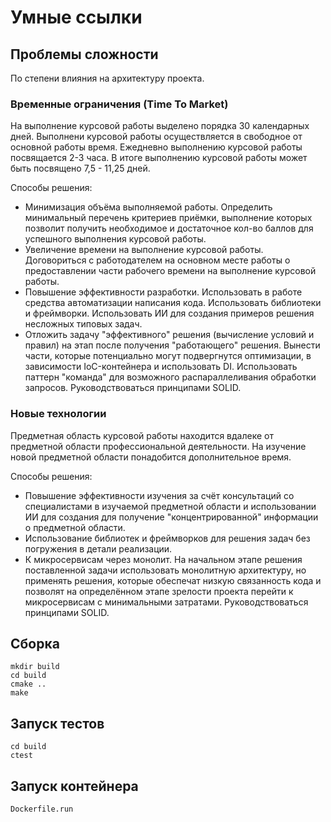 # Умные ссылки
## Проблемы сложности

По степени влияния на архитектуру проекта.

### Временные ограничения (Time To Market)
На выполнение курсовой работы выделено порядка 30 календарных дней. 
Выполнени курсовой работы осуществляется в свободное от основной работы время.
Ежедневно выполнению курсовой работы посвящается 2-3 часа. В итоге выполнению
курсовой работы может быть посвящено 7,5 - 11,25 дней.

Способы решения:
- Минимизация объёма выполняемой работы. Определить минимальный перечень критериев приёмки, 
выполнение которых позволит получить необходимое и достаточное 
кол-во баллов для успешного выполнения курсовой работы.
- Увеличение времени на выполнение курсовой работы. Договориться с работодателем на основном месте работы о предоставлении
части рабочего времени на выполнение курсовой работы.
- Повышение эффективности разработки. Использовать в работе средства автоматизации 
написания кода. Использовать библиотеки и фреймворки. Использовать ИИ для создания примеров решения несложных типовых задач.
- Отложить задачу "эффективного" решения (вычисление условий и правил) на этап после получения "работающего" решения. 
Вынести части, которые потенциально могут подвергнутся оптимизации, 
в зависимости IoC-контейнера и использовать DI. Использовать паттерн "команда" для 
возможного распараллеливания обработки запросов. Руководствоваться принципами SOLID.

### Новые технологии
Предметная область курсовой работы находится вдалеке от предметной области 
профессиональной деятельности. На изучение новой предметной области понадобится 
дополнительное время.

Способы решения:
- Повышение эффективности изучения за счёт консультаций со специалистами 
в изучаемой предметной области и использовании ИИ для создания для получение 
"концентрированной" информации о предметной области.
- Использование библиотек и фреймворков для решения задач без погружения 
в детали реализации.
- К микросервисам через монолит. На начальном этапе решения поставленной задачи 
использовать монолитную архитектуру, но применять решения, которые обеспечат
низкую связанность кода и позволят на определённом этапе зрелости проекта перейти к микросервисам
с минимальными затратами. Руководствоваться принципами SOLID.


## Сборка
```
mkdir build
cd build
cmake ..
make
```

## Запуск тестов
```
cd build
ctest
```

## Запуск контейнера
```
Dockerfile.run
```
